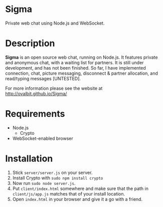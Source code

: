 Sigma
=====

Private web chat using Node.js and WebSocket.

Description
============
**Sigma** is an open source web chat, running on Node.js. It features private and anonymous chat, with a waiting list for partners. It is still under development, and has not been finished. So far, I have implemented connection, chat, picture messaging, disconnect &amp; partner allocation, and read/typing messages [UNTESTED].

For more information please see the website at http://ovalbit.github.io/Sigma/

Requirements
============
  * Node.js
    * Crypto
  * WebSocket-enabled browser
  
Installation
============
1. Stick `server/server.js` on your server.
2. Install Crypto with `sudo npm install crypto`
3. Now run `sudo node server.js`.
4. Put `client/index.html` somewhere and make sure that the path in `client/js/app.js` matches that of your install location.
5. Open `index.html` in your browser and give it a go with a friend.
